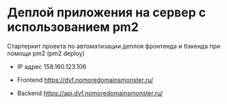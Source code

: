 # Деплой приложения на сервер с использованием pm2

Стартеркит проекта по автоматизации деплоя фронтенда и бэкенда при помощи pm2 (pm2 deploy)

- IP адрес 158.160.123.106

- Frontend https://dvf.nomoredomainsmonster.ru/

- Backend https://api.dvf.nomoredomainsmonster.ru/
